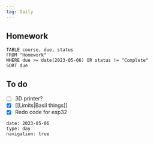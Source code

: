 ```yaml
---
tag: Daily
---
```

## Homework
```dataview
TABLE course, due, status
FROM "Homework" 
WHERE due >= date(2023-05-06) OR status != "Complete"
SORT due
```

## To do
- [ ] 3D printer?
- [x] [[Limits|Basil things]]
- [x] Redo code for esp32

```gEvent
date: 2023-05-06
type: day
navigation: true
```